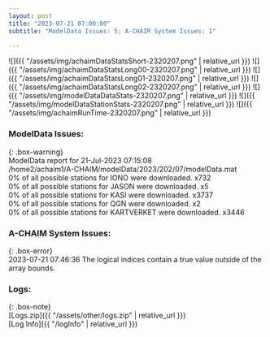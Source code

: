 ```yaml
---
layout: post
title: "2023-07-21 07:00:00"
subtitle: "ModelData Issues: 5; A-CHAIM System Issues: 1"

---
```


![]({{ "/assets/img/achaimDataStatsShort-2320207.png" | relative_url }})
![]({{ "/assets/img/achaimDataStatsLong00-2320207.png" | relative_url }})
![]({{ "/assets/img/achaimDataStatsLong01-2320207.png" | relative_url }})
![]({{ "/assets/img/achaimDataStatsLong02-2320207.png" | relative_url }})
![]({{ "/assets/img/modelDataDataStats-2320207.png" | relative_url }})
![]({{ "/assets/img/modelDataStationStats-2320207.png" | relative_url }})
![]({{ "/assets/img/achaimRunTime-2320207.png" | relative_url }})


### ModelData Issues:  
  
{: .box-warning}  
 ModelData report for 21-Jul-2023 07:15:08   
 /home2/achaim1/A-CHAIM/modelData/2023/202/07/modelData.mat   
 0% of all possible stations for IONO were downloaded. x732   
 0% of all possible stations for JASON were downloaded. x5   
 0% of all possible stations for KASI were downloaded. x3737   
 0% of all possible stations for QGN were downloaded. x2   
 0% of all possible stations for KARTVERKET were downloaded. x3446   
  
### A-CHAIM System Issues:  
  
{: .box-error}  
2023-07-21 07:46:36 The logical indices contain a true value outside of the array bounds.  

### Logs:  
  
{: .box-note}  
[Logs.zip]({{ "/assets/other/logs.zip" | relative_url }})  
[Log Info]({{ "/logInfo" | relative_url }})  
